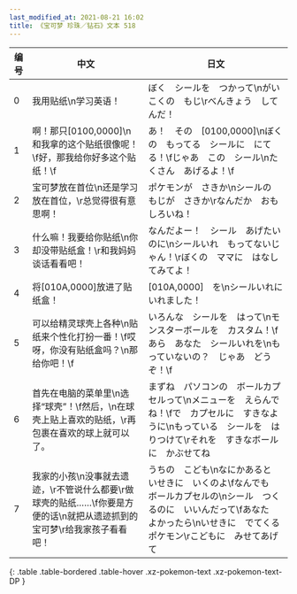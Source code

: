 ```yaml
---
last_modified_at: 2021-08-21 16:02
title: 《宝可梦 珍珠／钻石》文本 518
---
```

| 编号 | 中文 | 日文 |
| ---- | ---- | ---- |
| 0 | 我用贴纸\n学习英语！ | ぼく　シールを　つかって\nがいこくの　もじ\rべんきょう　してんだ！ |
| 1 | 啊！那只[0100,0000]\n和我拿的这个贴纸很像呢！\f好，那我给你好多这个贴纸！\f | あ！　その　[0100,0000]\nぼくの　もってる　シールに　にてる！\fじゃあ　この　シール\nたくさん　あげるよ！\f |
| 2 | 宝可梦放在首位\n还是学习放在首位，\r总觉得很有意思啊！ | ポケモンが　さきか\nシールの　もじが　さきか\rなんだか　おもしろいね！ |
| 3 | 什么嘛！我要给你贴纸\n你却没带贴纸盒！\r和我妈妈谈话看看吧！ | なんだよー！　シール　あげたいのに\nシールいれ　もってないじゃん！\rぼくの　ママに　はなしてみてよ！ |
| 4 | 将[010A,0000]放进了贴纸盒！ | [010A,0000]　を\nシールいれに　いれました！ |
| 5 | 可以给精灵球壳上各种\n贴纸来个性化打扮一番！\f哎呀，你没有贴纸盒吗？\n那给你吧！\f | いろんな　シールを　はって\nモンスターボールを　カスタム！\fあら　あなた　シールいれを\nもっていないの？　じゃあ　どうぞ！\f |
| 6 | 首先在电脑的菜单里\n选择“球壳”！\f然后，\n在球壳上贴上喜欢的贴纸，\r再包裹在喜欢的球上就可以了。 | まずね　パソコンの　ボールカプセルって\nメニューを　えらんでね！\fで　カプセルに　すきなように\nもっている　シールを　はりつけて\rそれを　すきなボールに　かぶせてね |
| 7 | 我家的小孩\n没事就去遗迹，\r不管说什么都要\r做球壳的贴纸……\f你要是方便的话\n就把从遗迹抓到的宝可梦\r给我家孩子看看吧！ | うちの　こども\nなにかあると　いせきに　いくのよ\fなんでも　ボールカプセルの\nシール　つくるのに　いいんだって\fあなた　よかったら\nいせきに　でてくる　ポケモン\rこどもに　みせてあげて |
{: .table .table-bordered .table-hover .xz-pokemon-text .xz-pokemon-text-DP }